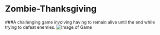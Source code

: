 # Zombie-Thanksgiving
###A challenging game involving having to remain alive until the end while trying to defeat enemies. 
![Image of Game](https://zombiethanksgivingproject--wenqiqi.repl.co/)
